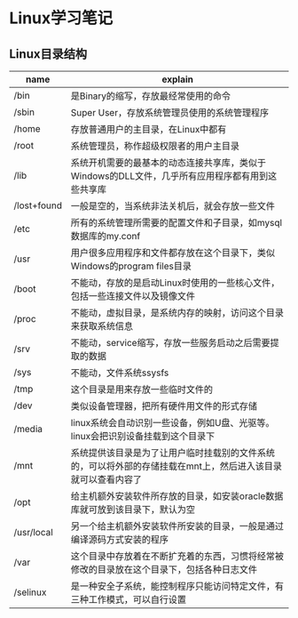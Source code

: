 # Linux学习笔记
## Linux目录结构
|name|explain|
|---------|--|
|/bin|是Binary的缩写，存放最经常使用的命令  |
|/sbin|Super User，存放系统管理员使用的系统管理程序|
|/home|存放普通用户的主目录，在Linux中都有|
|/root         |系统管理员，称作超级权限者的用户主目录  |
|/lib|系统开机需要的最基本的动态连接共享库，类似于Windows的DLL文件，几乎所有应用程序都有用到这些共享库|
|/lost+found|一般是空的，当系统非法关机后，就会存放一些文件|
|/etc|所有的系统管理所需要的配置文件和子目录，如mysql数据库的my.conf|
|/usr|用户很多应用程序和文件都存放在这个目录下，类似Windows的program files目录|
|/boot|不能动，存放的是启动Linux时使用的一些核心文件，包括一些连接文件以及镜像文件|
|/proc|不能动，虚拟目录，是系统内存的映射，访问这个目录来获取系统信息|
|/srv|不能动，service缩写，存放一些服务启动之后需要提取的数据|
|/sys|不能动，文件系统ssysfs|
|/tmp|这个目录是用来存放一些临时文件的|
|/dev|类似设备管理器，把所有硬件用文件的形式存储|
|/media|linux系统会自动识别一些设备，例如U盘、光驱等。linux会把识别设备挂载到这个目录下|
|/mnt|系统提供该目录是为了让用户临时挂载别的文件系统的，可以将外部的存储挂载在mnt上，然后进入该目录就可以查看内容了|
|/opt|给主机额外安装软件所存放的目录，如安装oracle数据库就可放到该目录下，默认为空|
|/usr/local|另一个给主机额外安装软件所安装的目录，一般是通过编译源码方式安装的程序|
|/var|这个目录中存放着在不断扩充着的东西，习惯将经常被修改的目录放在这个目录下，包括各种日志文件|
|/selinux|是一种安全子系统，能控制程序只能访问特定文件，有三种工作模式，可以自行设置|
